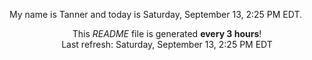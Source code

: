 My name is Tanner and today is Saturday, September 13, 2:25 PM EDT.

<p align="center">This <i>README</i> file is generated <b>every 3 hours</b>!</br>Last refresh: Saturday, September 13, 2:25 PM EDT<br /></p>
